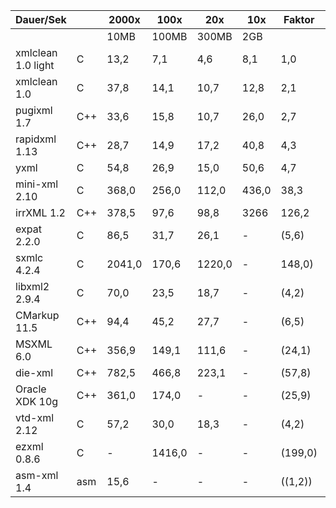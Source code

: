 Dauer/Sek         |     |  2000x |   100x |   20x  | 10x  | Faktor |Note
------------------|-----|--------|--------|--------|------|--------|----
                  |     |  10MB  |  100MB | 300MB  | 2GB  |        |    
xmlclean 1.0 light| C   |   13,2 |    7,1 |    4,6 |  8,1 |   1,0  | 1
xmlclean 1.0      | C   |   37,8 |   14,1 |   10,7 | 12,8 |   2,1  | 1
pugixml 1.7       | C++ |   33,6 |   15,8 |   10,7 | 26,0 |   2,7  | 2
rapidxml 1.13     | C++ |   28,7 |   14,9 |   17,2 | 40,8 |   4,3  | 3
yxml              | C   |   54,8 |   26,9 |   15,0 | 50,6 |   4,7  | 3
mini-xml 2.10     | C   |  368,0 |  256,0 |  112,0 |436,0 |  38,3  | 3
irrXML 1.2        | C++ |  378,5 |   97,6 |   98,8 |3266  | 126,2  | 4
expat 2.2.0       | C   |   86,5 |   31,7 |   26,1 |  -   |  (5,6) | 4
sxmlc 4.2.4       | C   | 2041,0 |  170,6 | 1220,0 |  -   | 148,0) | 4 
libxml2 2.9.4     | C   |   70,0 |   23,5 |   18,7 |  -   |  (4,2) | 5
CMarkup 11.5      | C++ |   94,4 |   45,2 |   27,7 |  -   |  (6,5) | 5
MSXML 6.0         | C++ |  356,9 |  149,1 |  111,6 |  -   | (24,1) | 5
die-xml           | C++ |  782,5 |  466,8 |  223,1 |  -   | (57,8) | 5
Oracle XDK 10g    | C++ |  361,0 |  174,0 |     -  |  -   | (25,9) | 5
vtd-xml 2.12      | C   |   57,2 |   30,0 |   18,3 |  -   |  (4,2) | 6
ezxml 0.8.6       | C   |     -  | 1416,0 |     -  |  -   |(199,0) | 5
asm-xml 1.4       | asm |   15,6 |    -   |     -  |  -   |((1,2)) | 5 
  

